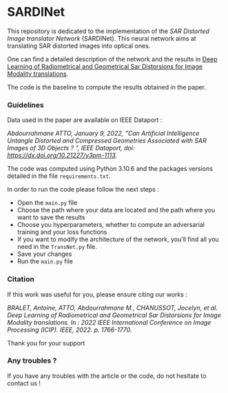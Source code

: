 # SARDINet

This repository is dedicated to the implementation of the *SAR Distorted Image translator Network* (SARDINet). This neural network aims at translating SAR distorted images into optical ones. 

One can find a detailed description of the network and the results in [Deep Learning of Radiometrical and Geometrical Sar Distorsions for Image Modality translations](https://ieeexplore.ieee.org/document/9897713).

The code is the baseline to compute the results obtained in the paper. 

### Guidelines

Data used in the paper are available on IEEE Dataport :

*Abdourrahmane ATTO, January 9, 2022, "Can Artificial Intelligence Untangle Distorted and Compressed Geometries Associated with SAR Images of 3D Objects ? ", IEEE Dataport, doi: https://dx.doi.org/10.21227/y3pm-1113.*



The code was computed using Python 3.10.6 and the packages versions detailed in the file `requirements.txt`.

In order to run the code please follow the next steps :

* Open the `main.py` file
* Choose the path where your data are located and the path where you want to save the results
* Choose you hyperparameters, whether to compute an adversarial training and your loss functions
* If you want to modify the architecture of the network, you'll find all you need in the `TransNet.py` file. 
* Save your changes
* Run the `main.py` file

### Citation

If this work was useful for you, please ensure citing our works : 

*BRALET, Antoine, ATTO, Abdourrahmane M., CHANUSSOT, Jocelyn, et al. Deep Learning of Radiometrical and Geometrical Sar Distorsions for Image Modality translations. In : 2022 IEEE International Conference on Image Processing (ICIP). IEEE, 2022. p. 1766-1770.*

Thank you for your support

### Any troubles ?

If you have any troubles with the article or the code, do not hesitate to contact us !